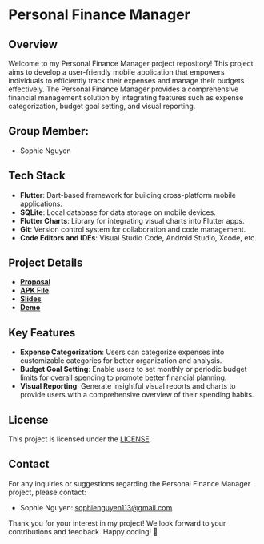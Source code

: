 # Personal Finance Manager

## Overview

Welcome to my Personal Finance Manager project repository! This project aims to develop a user-friendly mobile application that empowers individuals to efficiently track their expenses and manage their budgets effectively. The Personal Finance Manager provides a comprehensive financial management solution by integrating features such as expense categorization, budget goal setting, and visual reporting.

## Group Member:

- Sophie Nguyen

## Tech Stack

- **Flutter**: Dart-based framework for building cross-platform mobile applications.
- **SQLite**: Local database for data storage on mobile devices.
- **Flutter Charts**: Library for integrating visual charts into Flutter apps.
- **Git**: Version control system for collaboration and code management.
- **Code Editors and IDEs**: Visual Studio Code, Android Studio, Xcode, etc.

## Project Details

- [**Proposal**](https://drive.google.com/file/d/1ssWM09ldfOKW38XUCYPse-r4Pmfm3GHc/view?usp=sharing)
- [**APK File**]()
- [**Slides**]()
- [**Demo**]()

## Key Features

- **Expense Categorization**: Users can categorize expenses into customizable categories for better organization and analysis.
- **Budget Goal Setting**: Enable users to set monthly or periodic budget limits for overall spending to promote better financial planning.
- **Visual Reporting**: Generate insightful visual reports and charts to provide users with a comprehensive overview of their spending habits.

## License

This project is licensed under the [LICENSE](https://github.com/MobileAppDevelopment-Fall2025/Personal-Finance-Manager/blob/main/LICENSE).

## Contact

For any inquiries or suggestions regarding the Personal Finance Manager project, please contact:

- Sophie Nguyen: [sophienguyen113@gmail.com](mailto:sophienguyen113@gmail.com)

Thank you for your interest in my project! We look forward to your contributions and feedback. Happy coding! 🚀
